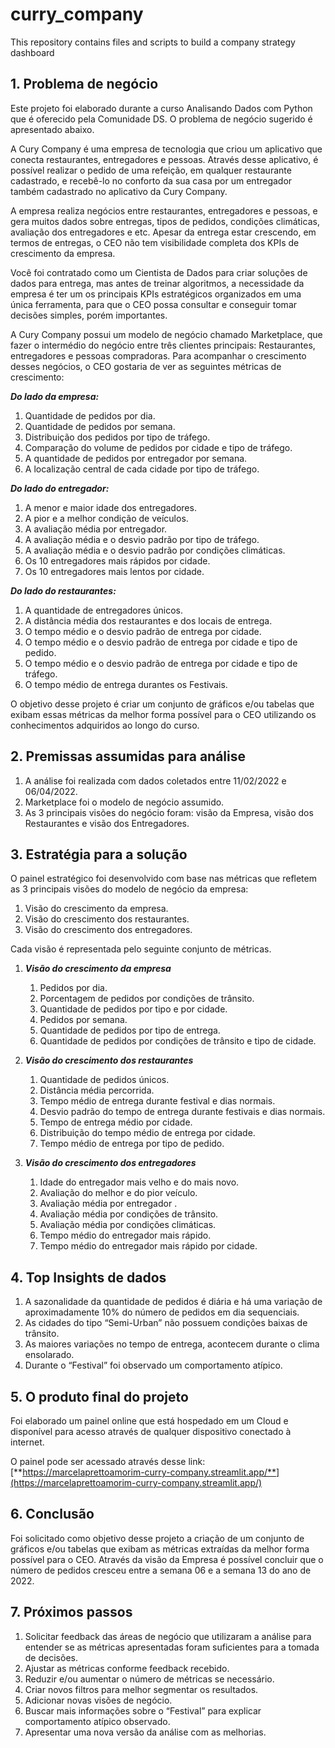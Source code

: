 # curry_company
This repository contains files and scripts to build a company strategy dashboard

## 1. Problema de negócio

Este projeto foi elaborado durante a curso Analisando Dados com Python que é oferecido pela Comunidade DS. O problema de negócio sugerido é apresentado abaixo.

A Cury Company é uma empresa de tecnologia que criou um aplicativo que conecta restaurantes, entregadores e pessoas. Através desse aplicativo, é possível realizar o pedido de uma refeição, em qualquer restaurante cadastrado, e recebê-lo no conforto da sua casa por um entregador também cadastrado no aplicativo da Cury Company.

 A empresa realiza negócios entre restaurantes, entregadores e pessoas, e gera muitos dados sobre entregas, tipos de pedidos, condições climáticas, avaliação dos entregadores e etc. Apesar da entrega estar crescendo, em termos de entregas, o CEO não tem visibilidade completa dos KPIs de crescimento da empresa.

Você foi contratado como um Cientista de Dados para criar soluções de dados para entrega, mas antes de treinar algoritmos, a necessidade da empresa é ter um os principais KPIs estratégicos organizados em uma única ferramenta, para que o CEO possa consultar e conseguir tomar decisões simples, porém importantes.

A Cury Company possui um modelo de negócio chamado Marketplace, que fazer o intermédio do negócio entre três clientes principais: Restaurantes, entregadores e pessoas compradoras. Para acompanhar o crescimento desses negócios, o CEO gostaria de ver as seguintes métricas de crescimento:

***Do lado da empresa:***

1. Quantidade de pedidos por dia.
2. Quantidade de pedidos por semana.
3. Distribuição dos pedidos por tipo de tráfego.
4. Comparação do volume de pedidos por cidade e tipo de tráfego.
5. A quantidade de pedidos por entregador por semana.
6. A localização central de cada cidade por tipo de tráfego.

***Do lado do entregador:***

1. A menor e maior idade dos entregadores.
2. A pior e a melhor condição de veículos.
3. A avaliação média por entregador.
4. A avaliação média e o desvio padrão por tipo de tráfego.
5. A avaliação média e o desvio padrão por condições climáticas.
6. Os 10 entregadores mais rápidos por cidade.
7. Os 10 entregadores mais lentos por cidade.

***Do lado do restaurantes:***

1. A quantidade de entregadores únicos.
2. A distância média dos restaurantes e dos locais de entrega.
3. O tempo médio e o desvio padrão de entrega por cidade.
4. O tempo médio e o desvio padrão de entrega por cidade e tipo de pedido.
5. O tempo médio e o desvio padrão de entrega por cidade e tipo de tráfego.
6. O tempo médio de entrega durantes os Festivais.

O objetivo desse projeto é criar um conjunto de gráficos e/ou tabelas que exibam essas métricas da melhor forma possível para o CEO utilizando os conhecimentos adquiridos ao longo do curso.

## 2. Premissas assumidas para análise

1. A análise foi realizada com dados coletados entre 11/02/2022 e 06/04/2022.
2. Marketplace foi o modelo de negócio assumido.
3. As 3 principais visões do negócio foram: visão da Empresa, visão dos Restaurantes e visão dos Entregadores.

## 3. Estratégia para a solução

O painel estratégico foi desenvolvido com base nas métricas que refletem as 3 principais visões do modelo de negócio da empresa:

1. Visão do crescimento da empresa.
2. Visão do crescimento dos restaurantes.
3. Visão do crescimento dos entregadores.

Cada visão é representada pelo seguinte conjunto de métricas.

1. ***Visão do crescimento da empresa***
    1. Pedidos por dia.
    2. Porcentagem de pedidos por condições de trânsito.
    3. Quantidade de pedidos por tipo e por cidade.
    4. Pedidos por semana.
    5. Quantidade de pedidos por tipo de entrega.
    6. Quantidade de pedidos por condições de trânsito e tipo de cidade.
    
2. ***Visão do crescimento dos restaurantes***
    1. Quantidade de pedidos únicos.
    2. Distância média percorrida.
    3. Tempo médio de entrega durante festival e dias normais.
    4. Desvio padrão do tempo de entrega durante festivais e dias normais.
    5. Tempo de entrega médio por cidade.
    6. Distribuição do tempo médio de entrega por cidade.
    7. Tempo médio de entrega por tipo de pedido.
    
3. ***Visão do crescimento dos entregadores***
    1. Idade do entregador mais velho e do mais novo.
    2. Avaliação do melhor e do pior veículo.
    3. Avaliação média por entregador .
    4. Avaliação média por condições de trânsito.
    5. Avaliação média por condições climáticas.
    6. Tempo médio do entregador mais rápido.
    7. Tempo médio do entregador mais rápido por cidade.

## 4. Top Insights de dados

1. A sazonalidade da quantidade de pedidos é diária e há uma variação de aproximadamente 10% do número de pedidos em dia sequenciais.
2. As cidades do tipo “Semi-Urban” não possuem condições baixas de trânsito.
3. As maiores variações no tempo de entrega, acontecem durante o clima ensolarado.
4. Durante o “Festival” foi observado um comportamento atípico.

## 5. O produto final do projeto

Foi elaborado um painel online que está hospedado em um Cloud e disponível para acesso através de  qualquer dispositivo conectado à internet.

O painel pode ser acessado através desse link: [**https://marcelaprettoamorim-curry-company.streamlit.app/**](https://marcelaprettoamorim-curry-company.streamlit.app/)

## 6. Conclusão

Foi solicitado como objetivo desse projeto a criação de um conjunto de gráficos e/ou tabelas que exibam as métricas extraídas da melhor forma possível para o CEO.  Através da visão da Empresa é possível concluir que o número de pedidos cresceu entre a semana 06 e a semana 13 do ano de 2022.

## 7. Próximos passos

1. Solicitar feedback das áreas de negócio que utilizaram a análise para entender se as métricas apresentadas foram suficientes para a tomada de decisões.
2. Ajustar as métricas conforme feedback recebido.
3. Reduzir e/ou aumentar o número de métricas se necessário.
4. Criar novos filtros para melhor segmentar os resultados.
5. Adicionar novas visões de negócio.
6. Buscar mais informações sobre o “Festival” para explicar comportamento atípico observado.
7. Apresentar uma nova versão da análise com as melhorias.

